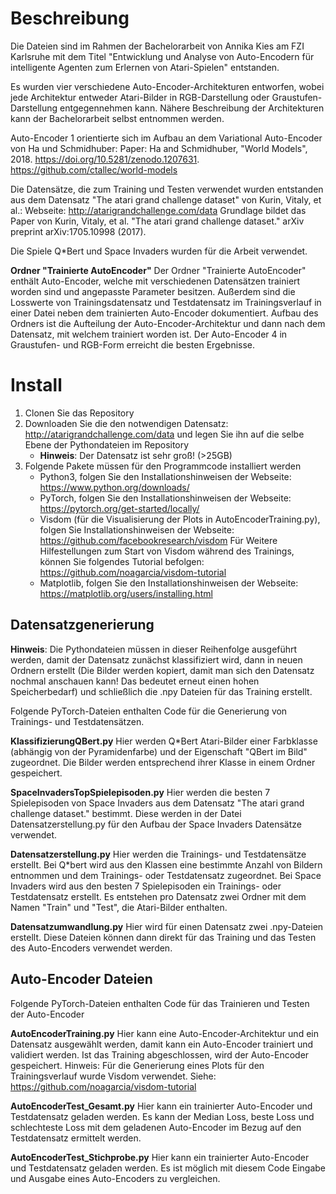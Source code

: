# Beschreibung

Die Dateien sind im Rahmen der Bachelorarbeit von Annika Kies am FZI Karlsruhe mit dem Titel
"Entwicklung und Analyse von Auto-Encodern für intelligente Agenten zum Erlernen von Atari-Spielen"
entstanden.

Es wurden vier verschiedene Auto-Encoder-Architekturen entworfen, wobei jede Architektur entweder Atari-Bilder in RGB-Darstellung oder Graustufen-Darstellung entgegennehmen kann.
Nähere Beschreibung der Architekturen kann der Bachelorarbeit selbst entnommen werden.

Auto-Encoder 1 orientierte sich im Aufbau an dem Variational Auto-Encoder von Ha und Schmidhuber:
Paper: Ha and Schmidhuber, "World Models", 2018. https://doi.org/10.5281/zenodo.1207631.
https://github.com/ctallec/world-models

Die Datensätze, die zum Training und Testen verwendet wurden entstanden aus dem Datensatz "The atari grand challenge dataset" von Kurin, Vitaly, et al.:
Webseite: http://atarigrandchallenge.com/data
Grundlage bildet das Paper von Kurin, Vitaly, et al. "The atari grand challenge dataset." arXiv preprint arXiv:1705.10998 (2017).

Die Spiele Q*Bert und Space Invaders wurden für die Arbeit verwendet.

**Ordner "Trainierte AutoEncoder"**
Der Ordner "Trainierte AutoEncoder" enthält Auto-Encoder, welche mit verschiedenen Datensätzen trainiert worden sind und angepasste Parameter besitzen.
Außerdem sind die Losswerte von Trainingsdatensatz und Testdatensatz im Trainingsverlauf in einer Datei neben dem trainierten Auto-Encoder dokumentiert.
Aufbau des Ordners ist die Aufteilung der Auto-Encoder-Architektur und dann nach dem Datensatz, mit welchem trainiert worden ist.
Der Auto-Encoder 4 in Graustufen- und RGB-Form erreicht die besten Ergebnisse.

# Install

1. Clonen Sie das Repository
2. Downloaden Sie die den notwendigen Datensatz: http://atarigrandchallenge.com/data und legen Sie ihn auf die selbe Ebene der Pythondateien im Repository
    - **Hinweis**: Der Datensatz ist sehr groß! (>25GB)
3. Folgende Pakete müssen für den Programmcode installiert werden
    - Python3, folgen Sie den Installationshinweisen der Webseite: https://www.python.org/downloads/
    - PyTorch, folgen Sie den Installationshinweisen der Webseite: https://pytorch.org/get-started/locally/
    - Visdom (für die Visualisierung der Plots in AutoEncoderTraining.py), folgen Sie Installationshinweisen der Webseite: https://github.com/facebookresearch/visdom 
        Für Weitere Hilfestellungen zum Start von Visdom während des Trainings, können Sie folgendes Tutorial befolgen: https://github.com/noagarcia/visdom-tutorial
    - Matplotlib, folgen Sie den Installationshinweisen der Webseite: https://matplotlib.org/users/installing.html

## Datensatzgenerierung

**Hinweis**: Die Pythondateien müssen in dieser Reihenfolge ausgeführt werden, damit der Datensatz zunächst klassifiziert
wird, dann in neuen Ordnern erstellt (Die Bilder werden kopiert, damit man sich den Datensatz nochmal anschauen kann! Das bedeutet erneut einen hohen Speicherbedarf)
und schließlich die .npy Dateien für das Training erstellt.

Folgende PyTorch-Dateien enthalten Code für die Generierung von Trainings- und Testdatensätzen.

**KlassifizierungQBert.py**
Hier werden Q*Bert Atari-Bilder einer Farbklasse (abhängig von der Pyramidenfarbe) und der Eigenschaft "QBert im Bild" zugeordnet.
Die Bilder werden entsprechend ihrer Klasse in einem Ordner gespeichert.

**SpaceInvadersTopSpielepisoden.py**
Hier werden die besten 7 Spielepisoden von Space Invaders aus dem Datensatz "The atari grand challenge dataset." bestimmt.
Diese werden in der Datei Datensatzerstellung.py für den Aufbau der Space Invaders Datensätze verwendet.

**Datensatzerstellung.py**
Hier werden die Trainings- und Testdatensätze erstellt. 
Bei Q*bert wird aus den Klassen eine bestimmte Anzahl von Bildern entnommen und dem Trainings- oder Testdatensatz zugeordnet.
Bei Space Invaders wird aus den besten 7 Spielepisoden ein Trainings- oder Testdatensatz erstellt.
Es entstehen pro Datensatz zwei Ordner mit dem Namen "Train" und "Test", die Atari-Bilder enthalten.

**Datensatzumwandlung.py**
Hier wird für einen Datensatz zwei .npy-Dateien erstellt. 
Diese Dateien können dann direkt für das Training und das Testen des Auto-Encoders verwendet werden.

## Auto-Encoder Dateien

Folgende PyTorch-Dateien enthalten Code für das Trainieren und Testen der Auto-Encoder

**AutoEncoderTraining.py**
Hier kann eine Auto-Encoder-Architektur und ein Datensatz ausgewählt werden, damit kann ein Auto-Encoder trainiert und validiert werden.
Ist das Training abgeschlossen, wird der Auto-Encoder gespeichert.
Hinweis: Für die Generierung eines Plots für den Trainingsverlauf wurde Visdom verwendet. Siehe: https://github.com/noagarcia/visdom-tutorial

**AutoEncoderTest_Gesamt.py**
Hier kann ein trainierter Auto-Encoder und Testdatensatz geladen werden.
Es kann der Median Loss, beste Loss und schlechteste Loss mit dem geladenen Auto-Encoder im Bezug auf den Testdatensatz ermittelt werden.

**AutoEncoderTest_Stichprobe.py**
Hier kann ein trainierter Auto-Encoder und Testdatensatz geladen werden.
Es ist möglich mit diesem Code Eingabe und Ausgabe eines Auto-Encoders zu vergleichen.





